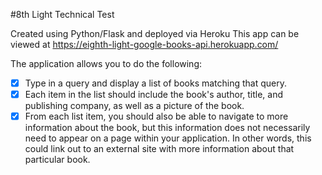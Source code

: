 #8th Light Technical Test

Created using Python/Flask and deployed via Heroku
This app can be viewed at https://eighth-light-google-books-api.herokuapp.com/

The application allows you to do the following:
- [x] Type in a query and display a list of books matching that query.
- [x] Each item in the list should include the book's author, title, and publishing company, as well as a picture of the book.
- [x] From each list item, you should also be able to navigate to more information about the book, but this information does not necessarily need to appear on a page within your application. In other words, this could link out to an external site with more information about that particular book.